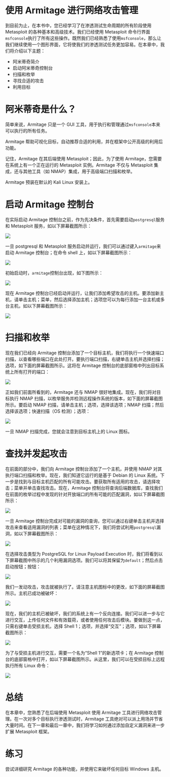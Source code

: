 # 使用 Armitage 进行网络攻击管理

到目前为止，在本书中，您已经学习了在渗透测试生命周期的所有阶段使用 Metasploit 的各种基本和高级技术。我们已经使用 Metasploit 命令行界面`msfconsole`执行了所有这些操作。既然我们已经熟悉了使用`msfconsole`，那么让我们继续使用一个图形界面，它将使我们的渗透测试任务更加容易。在本章中，我们将介绍以下主题：

*   阿米蒂奇简介
*   启动阿米蒂奇控制台
*   扫描和枚举
*   寻找合适的攻击
*   利用目标

# 阿米蒂奇是什么？

简单来说，Armitage 只是一个 GUI 工具，用于执行和管理通过`msfconsole`本来可以执行的所有任务。

Armitage 帮助可视化目标，自动推荐合适的利用，并在框架中公开高级的利用后功能。

记住，Armitage 在其后端使用 Metasploit；因此，为了使用 Armitage，您需要在系统上有一个正在运行的 Metasploit 实例。Armitage 不仅与 Metasploit 集成，还与其他工具（如 NMAP）集成，用于高级端口扫描和枚举。

Armitage 预装在默认的 Kali Linux 安装上。

# 启动 Armitage 控制台

在实际启动 Armitage 控制台之前，作为先决条件，首先需要启动`postgresql`服务和 Metasploit 服务，如以下屏幕截图所示：

![](assets/81d92d8d-e818-465e-ae21-90822cc8eb74.jpg)

一旦 postgresql 和 Metasploit 服务启动并运行，我们可以通过键入`armitage`来启动 Armitage 控制台；在命令 shell 上，如以下屏幕截图所示：

![](assets/c5d3fe57-c92f-4b7a-a324-2e81c98fea75.jpg)

初始启动时，`armitage`控制台出现，如下图所示：

![](assets/b2acdda4-f421-4585-9fac-b03589c6cd0b.jpg)

现在 Armitage 控制台已经启动并运行，让我们添加希望攻击的主机。要添加新主机，请单击主机；菜单，然后选择添加主机；选项您可以为每行添加一台主机或多台主机，如以下屏幕截图所示：

![](assets/07826d87-d8cc-4166-b874-4ab46d15e399.jpg)

# 扫描和枚举

现在我们已经向 Armitage 控制台添加了一个目标主机，我们将执行一个快速端口扫描，以查看哪些端口在此处打开。要执行端口扫描，右键单击主机并选择扫描；选项，如下面的屏幕截图所示。这将在 Armitage 控制台的底部窗格中列出目标系统上所有打开的端口：

![](assets/31ffed33-20dd-4c96-b7f5-4fff5235caa5.jpg)

正如我们前面所看到的，Armitage 还与 NMAP 很好地集成。现在，我们将对目标执行 NMAP 扫描，以枚举服务并检测远程操作系统的版本，如下面的屏幕截图所示。要启动 NMAP 扫描，请单击主机；选项，选择该选项；NMAP 扫描；然后选择该选项；快速扫描（OS 检测）；选项：

![](assets/2971a601-eefb-44e2-8270-dec60ff09beb.jpg)

一旦 NMAP 扫描完成，您就会注意到目标主机上的 Linux 图标。

# 查找并发起攻击

在前面的部分中，我们向 Armitage 控制台添加了一个主机，并使用 NMAP 对其执行端口扫描和枚举。现在，我们知道它运行的是基于 Debian 的 Linux 系统。下一步是找到与目标主机匹配的所有可能攻击。要获取所有适用的攻击，请选择攻击；菜单并单击查找攻击。现在，Armitage 控制台将查询后端数据库，查找我们在前面的枚举过程中发现的针对开放端口的所有可能的匹配漏洞，如以下屏幕截图所示：

![](assets/6faa6410-c08b-4a1d-87f3-5306edab83d0.jpg)

一旦 Armitage 控制台完成对可能的漏洞的查询，您可以通过右键单击主机并选择攻击来查看适用漏洞的列表；菜单在这种情况下，我们将尝试利用`postgresql`漏洞，如以下屏幕截图所示：

![](assets/9d619b73-09a4-4a5e-9367-8774fa3eb890.jpg)

在选择攻击类型为 PostgreSQL for Linux Payload Execution 时，我们将看到以下屏幕截图中所示的几个利用漏洞选项。我们可以将其保留为`default`；然后点击启动按钮；按钮：

![](assets/6081efce-d248-4a30-9a07-ce5ed87b22fd.jpg)

我们一发动攻击，攻击就被执行了。请注意主机图标中的更改，如下面的屏幕截图所示。主机已成功被破坏：

![](assets/1f43f597-7853-46ed-b85e-4ba8e2db3d31.jpg)

现在，我们的主机已被破坏，我们的系统上有一个反向连接。我们可以进一步与它进行交互，上传任何文件和有效载荷，或者使用任何攻击后模块。要做到这一点，只需右键单击受损主机，选择 Shell 1；选项，并选择“交互”；选项，如以下屏幕截图所示：

![](assets/5ed370bd-ae84-4a57-a62f-85e870faef78.jpg)

为了与受损主机进行交互，需要一个名为“Shell 1”的新选项卡；在 Armitage 控制台的底部窗格中打开，如以下屏幕截图所示。从这里，我们可以在受损目标上远程执行所有 Linux 命令：

![](assets/781cdc09-6d0f-4005-8a4f-64754e249be7.jpg)

# 总结

在本章中，您熟悉了在后端使用 Metasploit 使用 Armitage 工具进行网络攻击管理。在一次对多个目标执行渗透测试时，Armitage 工具绝对可以派上用场并节省大量时间。在下一章和最后一章中，我们将学习如何通过添加自定义漏洞来进一步扩展 Metasploit 框架。

# 练习

尝试详细研究 Armitage 的各种功能，并使用它来破坏任何目标 Windows 主机。